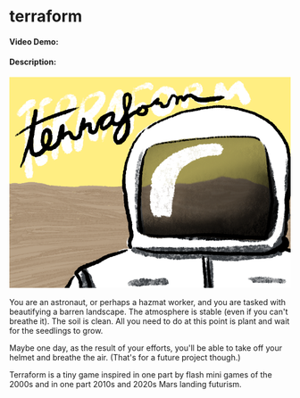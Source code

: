 # terraform
#### Video Demo:  <URL HERE>
#### Description:
![The title page for the game Terraform, showing an astronaut or worker in a hazmat suit standing in front of a barren landscape](/images/backgrounds/start_background.png)

You are an astronaut, or perhaps a hazmat worker, and you are tasked with beautifying a barren landscape. The atmosphere is stable (even if you can't breathe it). The soil is clean. All you need to do at this point is plant and wait for the seedlings to grow.

Maybe one day, as the result of your efforts, you'll be able to take off your helmet and breathe the air. (That's for a future project though.)

Terraform is a tiny game inspired in one part by flash mini games of the 2000s and in one part 2010s and 2020s 
Mars landing futurism.